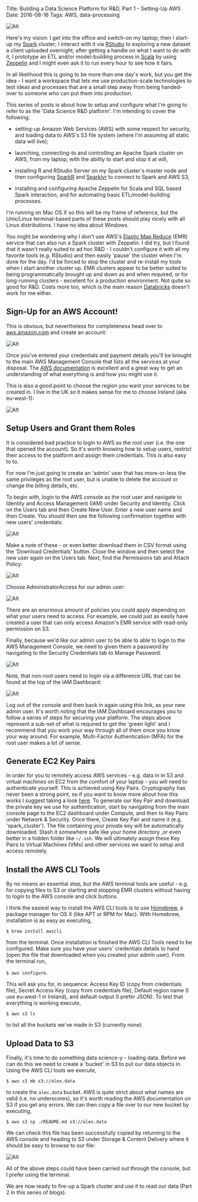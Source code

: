 Title: Building a Data Science Platform for R&D, Part 1 - Setting-Up AWS
Date: 2016-08-16
Tags: AWS, data-processing

![Alt][8]

Here's my vision: I get into the office and switch-on my laptop; then I start-up my [Spark](https://spark.apache.org) cluster; I interact with it via [RStudio](https://www.rstudio.com) to exploring a new dataset a client uploaded overnight; after getting a handle on what I want to do with it, I prototype an ETL and/or model-building process in [Scala](http://www.scala-lang.org) by using [Zeppelin](http://zeppelin.apache.org) and I might even ask it to run every hour to see how it fairs.

In all likelihood this is going to be more than one day's work, but you get the idea - I want a workspace that lets me use production-scale technologies to test ideas and processes that are a small step away from being handed-over to someone who can put them into production.

This series of posts is about how to setup and configure what I'm going to refer to as the 'Data Science R&D platform'. I'm intending to cover the following:

* setting-up Amazon Web Services (AWS) with some respect for security, and loading data to AWS's S3 file system (where I'm assuming all static data will live);

* launching, connecting-to and controlling an Apache Spark cluster on AWS, from my laptop, with the ability to start and stop it at will,

* installing R and RStudio Server on my Spark cluster's master node and then configuring [SparkR](https://spark.apache.org/docs/latest/sparkr.html) and [Sparklyr](http://spark.rstudio.com/index.html) to connect to Spark and AWS S3,

* installing and configuring Apache Zeppelin for Scala and SQL based Spark interaction, and for automating basic ETL/model-building processes.

I'm running on Mac OS X so this will be my frame of reference, but the Unix/Linux terminal-based parts of these posts should play nicely with all Linux distributions. I have no idea about Windows.

You might be wondering why I don't use AWS's [Elastic Map Reduce](https://aws.amazon.com/emr/) (EMR) service that can also run a Spark cluster with Zeppelin. I did try, but I found that it wasn't really suited to ad hoc R&D - I couldn't configure it with all my favorite tools (e.g. RStudio) and then easily 'pause' the cluster when I'm done for the day. I'd be forced to stop the cluster and re-install my tools when I start another cluster up. EMR clusters appear to be better suited to being programmatically brought up and down as and when required, or for long-running clusters - excellent for a production environment. Not quite so good for R&D. Costs more too, which is the main reason [Databricks](https://databricks.com/) doesn't work for me either.

## Sign-Up for an AWS Account!

This is obvious, but nevertheless for completeness head over to [aws.amazon.com](https://aws.amazon.com/) and create an account:

![Alt][1]

Once you've entered your credentials and payment details you'll be brought to the main AWS Management Console that lists all the services at your disposal. The [AWS documentation](https://aws.amazon.com/documentation) is excellent and a great way to get an understanding of what everything is and how you might use it.

This is also a good point to choose the region you want your services to be created in. I live in the UK so it makes sense for me to choose Ireland (aka eu-west-1):

![Alt][0]


## Setup Users and Grant them Roles

It is considered bad practice to login to AWS as the root user (i.e. the one that opened the account). So it's worth knowing how to setup users, restrict their access to the platform and assign them credentials. This is also easy to to.

For now I'm just going to create an 'admin' user that has more-or-less the same privileges as the root user, but is unable to delete the account or change the billing details, etc.

To begin with, login to the AWS console as the root user and navigate to Identity and Access Management (IAM) under Security and Identity. Click on the Users tab and then Create New User. Enter a new user name and then Create. You should then see the following confirmation together with new users' credentials:

![Alt][2]

Make a note of these - or even better download them in CSV format using the 'Download Credentials' button. Close the window and then select the new user again on the Users tab. Next, find the Permissions tab and Attach Policy:

![Alt][3]

Choose AdministratorAccess for our admin user:

![Alt][4]

There are an enormous amount of policies you could apply depending on what your users need to access. For example, we could just as easily have created a user that can only access Amazon's EMR service with read-only permission on S3.

Finally, because we'd like our admin user to be able to able to login to the AWS Management Console, we need to given them a password by navigating to the Security Credentials tab to Manage Password.

![Alt][5]

Note, that non-root users need to login via a difference URL that can be found at the top of the IAM Dashboard:

![Alt][6]

Log out of the console and then back in again using this link, as your new admin user. It's worth noting that the IAM Dashboard encourages you to follow a series of steps for securing your platform. The steps above represent a sub-set of what is required to get the 'green light' and I recommend that you work your way through all of them once you know your way around. For example, Multi-Factor Authentication (MFA) for the root user makes a lot of sense.

## Generate EC2 Key Pairs

In order for you to remotely access AWS services - e.g. data in in S3 and virtual machines on EC2 from the comfort of your laptop - you will need to authenticate yourself. This is achieved using Key Pairs. Cryptography has never been a strong point, so if you want to know more about how this works I suggest taking a look [here](https://en.wikipedia.org/wiki/Public-key_cryptography). To generate our Key Pair and download the private key we use for authentication, start by navigating from the main console page to the EC2 dashboard under Compute, and then to Key Pairs under Network & Security. Once there, Create Key Pair and name it (e.g. 'spark_cluster'). The file containing your private key will be automatically downloaded. Stash it somewhere safe like your home directory ,or even better in a hidden folder like `~/.ssh`. We will ultimately assign these Key Pairs to Virtual Machines (VMs) and other services we want to setup and access remotely.

## Install the AWS CLI Tools

By no means an essential step, but the AWS terminal tools are useful - e.g. for copying files to S3 or starting and stopping EMR clusters without having to login to the AWS console and click buttons.

I think the easiest way to install the AWS CLI tools is to use [Homebrew](https://brew.sh), a package manager for OS X (like APT or RPM for Mac). With Homebrew, installation is as easy as executing,

`$ brew install awscli`

from the terminal. Once installation is finished the AWS CLI Tools need to be configured. Make sure you have your users' credentials details to hand (open the file that downloaded when you created your admin user). From the terminal run,

`$ aws configure`.

This will ask you for, in sequence: Access Key ID (copy from credentials file), Secret Access Key (copy from credentials file), Default region name (I use eu-west-1 in Ireland), and default output (I prefer JSON). To test that everything is working execute,

`$ aws s3 ls`

to list all the buckets we've made in S3 (currently none).

## Upload Data to S3

Finally, it's time to do something data science-y - loading data. Before we can do this we need to create a 'bucket' in S3 to put our data objects in. Using the AWS CLI tools we execute,

`$ aws s3 mb s3://alex.data`

to create the `alex.data` bucket. AWS is quite strict about what names are valid (i.e. no underscores), so it's worth reading the AWS documentation on S3 if you get any errors. We can then copy a file over to our new bucket by executing,

`$ aws s3 cp ./README.md s3://alex.data`

We can check this file has been successfully copied by returning to the AWS console and heading to S3 under Storage & Content Delivery where it should be easy to browse to our file:

![Alt][7]

All of the above steps could have been carried out through the console, but I prefer using the terminal.

We are now ready to fire-up a Spark cluster and use it to read our data (Part 2 in this series of blogs).

[0]: {filename}/images/data_science/data_science_platform_pt1/0_region.png "Region"

[1]: {filename}/images/data_science/data_science_platform_pt1/1_aws_create_account.png "AWS"

[2]: {filename}/images/data_science/data_science_platform_pt1/3_user_credentials.png "User Credentials"

[3]: {filename}/images/data_science/data_science_platform_pt1/4_attach_policy.png "AttachPolicy"

[4]: {filename}/images/data_science/data_science_platform_pt1/5_admin_rights_policy.png "AdminAccess"

[5]: {filename}/images/data_science/data_science_platform_pt1/6_create_user_password.png "Password"

[6]: {filename}/images/data_science/data_science_platform_pt1/7_user_login_link.png "UserLogin"

[7]: {filename}/images/data_science/data_science_platform_pt1/8_S3.png "S3"

[8]: {filename}/images/data_science/data_science_platform_pt1/aws.png "AWS"
